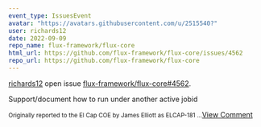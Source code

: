 ```yaml
---
event_type: IssuesEvent
avatar: "https://avatars.githubusercontent.com/u/2515540?"
user: richards12
date: 2022-09-09
repo_name: flux-framework/flux-core
html_url: https://github.com/flux-framework/flux-core/issues/4562
repo_url: https://github.com/flux-framework/flux-core
---
```


<a href='https://github.com/richards12' target='_blank'>richards12</a> open issue <a href='https://github.com/flux-framework/flux-core/issues/4562' target='_blank'>flux-framework/flux-core#4562</a>.

<p>Support/document how to run under another active jobid</p><small>Originally reported to the El Cap COE by James Elliott as ELCAP-181...</small><a href='https://github.com/flux-framework/flux-core/issues/4562' target='_blank'>View Comment</a>